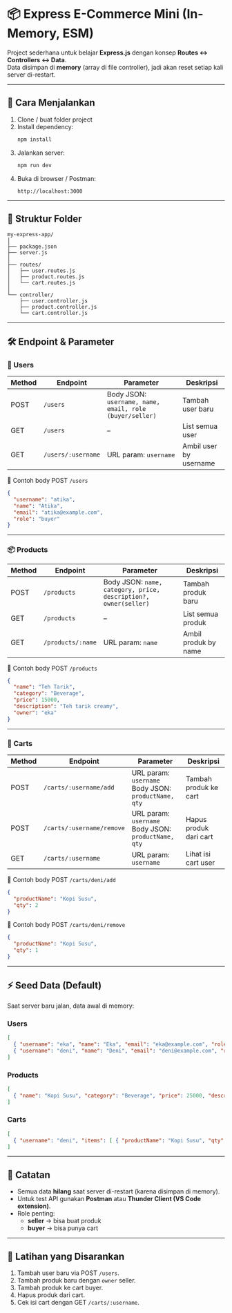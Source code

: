 # 📦 Express E-Commerce Mini (In-Memory, ESM)

Project sederhana untuk belajar **Express.js** dengan konsep **Routes ↔ Controllers ↔ Data**.  
Data disimpan di **memory** (array di file controller), jadi akan reset setiap kali server di-restart.

---

## 🚀 Cara Menjalankan

1. Clone / buat folder project
2. Install dependency:
   ```bash
   npm install
   ```
3. Jalankan server:
   ```bash
   npm run dev
   ```
4. Buka di browser / Postman:
   ```
   http://localhost:3000
   ```

---

## 📂 Struktur Folder

```
my-express-app/
│
├── package.json
├── server.js
│
├── routes/
│   ├── user.routes.js
│   ├── product.routes.js
│   └── cart.routes.js
│
└── controller/
    ├── user.controller.js
    ├── product.controller.js
    └── cart.controller.js
```

---

## 🛠 Endpoint & Parameter

### 👤 Users

| Method | Endpoint              | Parameter                         | Deskripsi             |
|--------|-----------------------|-----------------------------------|-----------------------|
| POST   | `/users`              | Body JSON: `username, name, email, role (buyer/seller)` | Tambah user baru |
| GET    | `/users`              | –                                 | List semua user       |
| GET    | `/users/:username`    | URL param: `username`             | Ambil user by username |

📌 Contoh body POST `/users`
```json
{
  "username": "atika",
  "name": "Atika",
  "email": "atika@example.com",
  "role": "buyer"
}
```

---

### 📦 Products

| Method | Endpoint                | Parameter                                            | Deskripsi                 |
|--------|-------------------------|------------------------------------------------------|---------------------------|
| POST   | `/products`             | Body JSON: `name, category, price, description?, owner(seller)` | Tambah produk baru |
| GET    | `/products`             | –                                                    | List semua produk         |
| GET    | `/products/:name`       | URL param: `name`                                    | Ambil produk by name      |

📌 Contoh body POST `/products`
```json
{
  "name": "Teh Tarik",
  "category": "Beverage",
  "price": 15000,
  "description": "Teh tarik creamy",
  "owner": "eka"
}
```

---

### 🛒 Carts

| Method | Endpoint                     | Parameter                                            | Deskripsi              |
|--------|------------------------------|------------------------------------------------------|------------------------|
| POST   | `/carts/:username/add`       | URL param: `username`<br>Body JSON: `productName, qty` | Tambah produk ke cart |
| POST   | `/carts/:username/remove`    | URL param: `username`<br>Body JSON: `productName, qty` | Hapus produk dari cart|
| GET    | `/carts/:username`           | URL param: `username`                                | Lihat isi cart user    |

📌 Contoh body POST `/carts/deni/add`
```json
{
  "productName": "Kopi Susu",
  "qty": 2
}
```

📌 Contoh body POST `/carts/deni/remove`
```json
{
  "productName": "Kopi Susu",
  "qty": 1
}
```

---

## ⚡ Seed Data (Default)

Saat server baru jalan, data awal di memory:

### Users
```json
[
  { "username": "eka", "name": "Eka", "email": "eka@example.com", "role": "seller" },
  { "username": "deni", "name": "Deni", "email": "deni@example.com", "role": "buyer" }
]
```

### Products
```json
[
  { "name": "Kopi Susu", "category": "Beverage", "price": 25000, "description": "Kopi susu gula aren", "owner": "eka" }
]
```

### Carts
```json
[
  { "username": "deni", "items": [ { "productName": "Kopi Susu", "qty": 1 } ] }
]
```

---

## 🔑 Catatan
- Semua data **hilang** saat server di-restart (karena disimpan di memory).
- Untuk test API gunakan **Postman** atau **Thunder Client (VS Code extension)**.
- Role penting:
  - **seller** → bisa buat produk
  - **buyer** → bisa punya cart

---

## 🎯 Latihan yang Disarankan
1. Tambah user baru via POST `/users`.
2. Tambah produk baru dengan `owner` seller.
3. Tambah produk ke cart buyer.
4. Hapus produk dari cart.
5. Cek isi cart dengan GET `/carts/:username`.
